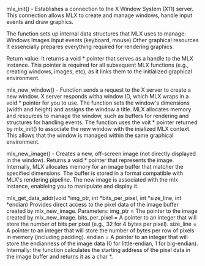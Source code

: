 mlx_init() - Establishes a connection to the X Window System (X11) server.
This connection allows MLX to create and manage windows, handle input events
and draw graphics.

The function sets up internal data structures that MLX uses to manage:
Windows
Images
Input events (keyboard, mouse)
Other graphical resources
It essencially prepares everything required for rendering graphics.

Return value:
It returns a void * pointer that serves as a handle to the MLX instance.
This pointer is required for all subsequent MLX functions (e.g., creating
windows, images, etc), as it links them to the initialized graphical
environment.


mlx_new_window() - Function sends a request to the X server to create a new
window. 
X server responds witha window ID, which MLX wraps in a void * pointer for you
to use.
The function sets the window's dimensions (width and height) and assigns the
window a title.
MLX allocates memory and resources to manage the window, such as buffers for 
rendering and structures for handling events.
The function uses the voit * pointer returned by mlx_init() to associate the
new window with the inialized MLX context. This allows that the window is 
managed within the same graphical environment.


mlx_new_image() - Creates a new, off-screen image (not directly displayed in
the window). Returns a void * pointer that represents the image.
Internally, MLX allocates memory for an image buffer that matcher the specified
dimensions. The buffer is stored in a format compatible with MLX's rendering
pipeline.
The new image is associated with the mlx instance, enableing you to manipulate
and display it.


mlx_get_data_addr(void *img_ptr, int *bits_per_pixel, int *size_line, int *endian)
Provides direct access to the pixel data of the image
buffer created by mlx_new_image. Parameters:
img_ptr = The pointer to the image created by mlx_new_image.
bits_per_pixel = A pointer to an integer that will store the number of bits per
pixel (e.g., 32 for 4 bytes per pixel).
size_line = A pointer to an integer that will store the number of bytes per
row of pixels in memory (including padding).
endian = A pointer to an integer that will store the endianness of the image data
(0 for little-endian, 1 for big-endian).
Internally: the function calculates the starting address of the pixel data in the 
image buffer and returns it as a char *.
